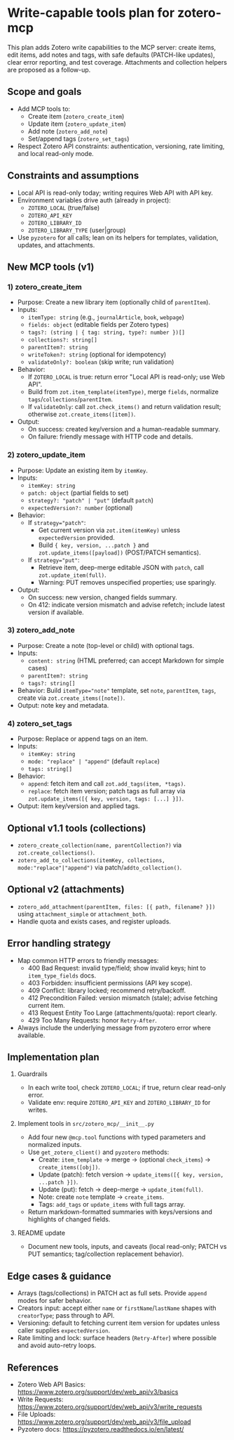 # Write-capable tools plan for zotero-mcp

This plan adds Zotero write capabilities to the MCP server: create items, edit items, add notes and tags, with safe defaults (PATCH-like updates), clear error reporting, and test coverage. Attachments and collection helpers are proposed as a follow-up.

## Scope and goals

- Add MCP tools to:
  - Create item (`zotero_create_item`)
  - Update item (`zotero_update_item`)
  - Add note (`zotero_add_note`)
  - Set/append tags (`zotero_set_tags`)
- Respect Zotero API constraints: authentication, versioning, rate limiting, and local read-only mode.
 

## Constraints and assumptions

- Local API is read-only today; writing requires Web API with API key.
- Environment variables drive auth (already in project):
  - `ZOTERO_LOCAL` (true/false)
  - `ZOTERO_API_KEY`
  - `ZOTERO_LIBRARY_ID`
  - `ZOTERO_LIBRARY_TYPE` (user|group)
- Use `pyzotero` for all calls; lean on its helpers for templates, validation, updates, and attachments.

## New MCP tools (v1)

### 1) zotero_create_item
- Purpose: Create a new library item (optionally child of `parentItem`).
- Inputs:
  - `itemType: string` (e.g., `journalArticle`, `book`, `webpage`)
  - `fields: object` (editable fields per Zotero types)
  - `tags?: (string | { tag: string, type?: number })[]`
  - `collections?: string[]`
  - `parentItem?: string`
  - `writeToken?: string` (optional for idempotency)
  - `validateOnly?: boolean` (skip write; run validation)
- Behavior:
  - If `ZOTERO_LOCAL` is true: return error "Local API is read-only; use Web API".
  - Build from `zot.item_template(itemType)`, merge `fields`, normalize `tags`/`collections`/`parentItem`.
  - If `validateOnly`: call `zot.check_items()` and return validation result; otherwise `zot.create_items([item])`.
- Output:
  - On success: created key/version and a human-readable summary.
  - On failure: friendly message with HTTP code and details.

### 2) zotero_update_item
- Purpose: Update an existing item by `itemKey`.
- Inputs:
  - `itemKey: string`
  - `patch: object` (partial fields to set)
  - `strategy?: "patch" | "put"` (default `patch`)
  - `expectedVersion?: number` (optional)
- Behavior:
  - If `strategy="patch"`:
    - Get current version via `zot.item(itemKey)` unless `expectedVersion` provided.
    - Build `{ key, version, ...patch }` and `zot.update_items([payload])` (POST/PATCH semantics).
  - If `strategy="put"`:
    - Retrieve item, deep-merge editable JSON with `patch`, call `zot.update_item(full)`.
    - Warning: PUT removes unspecified properties; use sparingly.
- Output:
  - On success: new version, changed fields summary.
  - On 412: indicate version mismatch and advise refetch; include latest version if available.

### 3) zotero_add_note
- Purpose: Create a note (top-level or child) with optional tags.
- Inputs:
  - `content: string` (HTML preferred; can accept Markdown for simple cases)
  - `parentItem?: string`
  - `tags?: string[]`
- Behavior: Build `itemType="note"` template, set `note`, `parentItem`, `tags`, create via `zot.create_items([note])`.
- Output: note key and metadata.

### 4) zotero_set_tags
- Purpose: Replace or append tags on an item.
- Inputs:
  - `itemKey: string`
  - `mode: "replace" | "append"` (default `replace`)
  - `tags: string[]`
- Behavior:
  - `append`: fetch item and call `zot.add_tags(item, *tags)`.
  - `replace`: fetch item version; patch tags as full array via `zot.update_items([{ key, version, tags: [...] }])`.
- Output: item key/version and applied tags.

## Optional v1.1 tools (collections)
- `zotero_create_collection(name, parentCollection?)` via `zot.create_collections()`.
- `zotero_add_to_collections(itemKey, collections, mode:"replace"|"append")` via patch/`addto_collection()`.

## Optional v2 (attachments)
- `zotero_add_attachment(parentItem, files: [{ path, filename? }])` using `attachment_simple` or `attachment_both`.
- Handle quota and exists cases, and register uploads.

## Error handling strategy
- Map common HTTP errors to friendly messages:
  - 400 Bad Request: invalid type/field; show invalid keys; hint to `item_type_fields` docs.
  - 403 Forbidden: insufficient permissions (API key scope).
  - 409 Conflict: library locked; recommend retry/backoff.
  - 412 Precondition Failed: version mismatch (stale); advise fetching current item.
  - 413 Request Entity Too Large (attachments/quota): report clearly.
  - 429 Too Many Requests: honor `Retry-After`.
- Always include the underlying message from pyzotero error where available.

## Implementation plan

1. Guardrails
   - In each write tool, check `ZOTERO_LOCAL`; if true, return clear read-only error.
   - Validate env: require `ZOTERO_API_KEY` and `ZOTERO_LIBRARY_ID` for writes.

2. Implement tools in `src/zotero_mcp/__init__.py`
   - Add four new `@mcp.tool` functions with typed parameters and normalized inputs.
   - Use `get_zotero_client()` and `pyzotero` methods:
     - Create: `item_template` → merge → (optional `check_items`) → `create_items([obj])`.
     - Update (patch): fetch version → `update_items([{ key, version, ...patch }])`.
     - Update (put): fetch → deep-merge → `update_item(full)`.
     - Note: create `note` template → `create_items`.
     - Tags: `add_tags` or `update_items` with full tags array.
   - Return markdown-formatted summaries with keys/versions and highlights of changed fields.

3. README update
   - Document new tools, inputs, and caveats (local read-only; PATCH vs PUT semantics; tag/collection replacement behavior).

## Edge cases & guidance
- Arrays (tags/collections) in PATCH act as full sets. Provide `append` modes for safer behavior.
- Creators input: accept either `name` or `firstName`/`lastName` shapes with `creatorType`; pass through to API.
- Versioning: default to fetching current item version for updates unless caller supplies `expectedVersion`.
- Rate limiting and lock: surface headers (`Retry-After`) where possible and avoid auto-retry loops.

## References
- Zotero Web API Basics: https://www.zotero.org/support/dev/web_api/v3/basics
- Write Requests: https://www.zotero.org/support/dev/web_api/v3/write_requests
- File Uploads: https://www.zotero.org/support/dev/web_api/v3/file_upload
- Pyzotero docs: https://pyzotero.readthedocs.io/en/latest/
